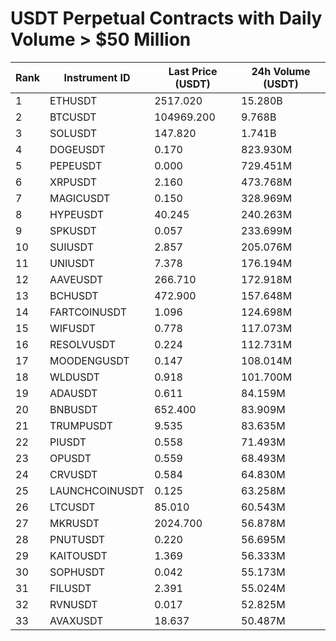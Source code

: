 # USDT Perpetual Contracts with Daily Volume > $50 Million

| Rank | Instrument ID | Last Price (USDT) | 24h Volume (USDT) |
|------|---------------|-------------------|-------------------|
| 1 | ETHUSDT | 2517.020 | 15.280B |
| 2 | BTCUSDT | 104969.200 | 9.768B |
| 3 | SOLUSDT | 147.820 | 1.741B |
| 4 | DOGEUSDT | 0.170 | 823.930M |
| 5 | PEPEUSDT | 0.000 | 729.451M |
| 6 | XRPUSDT | 2.160 | 473.768M |
| 7 | MAGICUSDT | 0.150 | 328.969M |
| 8 | HYPEUSDT | 40.245 | 240.263M |
| 9 | SPKUSDT | 0.057 | 233.699M |
| 10 | SUIUSDT | 2.857 | 205.076M |
| 11 | UNIUSDT | 7.378 | 176.194M |
| 12 | AAVEUSDT | 266.710 | 172.918M |
| 13 | BCHUSDT | 472.900 | 157.648M |
| 14 | FARTCOINUSDT | 1.096 | 124.698M |
| 15 | WIFUSDT | 0.778 | 117.073M |
| 16 | RESOLVUSDT | 0.224 | 112.731M |
| 17 | MOODENGUSDT | 0.147 | 108.014M |
| 18 | WLDUSDT | 0.918 | 101.700M |
| 19 | ADAUSDT | 0.611 | 84.159M |
| 20 | BNBUSDT | 652.400 | 83.909M |
| 21 | TRUMPUSDT | 9.535 | 83.635M |
| 22 | PIUSDT | 0.558 | 71.493M |
| 23 | OPUSDT | 0.559 | 68.493M |
| 24 | CRVUSDT | 0.584 | 64.830M |
| 25 | LAUNCHCOINUSDT | 0.125 | 63.258M |
| 26 | LTCUSDT | 85.010 | 60.543M |
| 27 | MKRUSDT | 2024.700 | 56.878M |
| 28 | PNUTUSDT | 0.220 | 56.695M |
| 29 | KAITOUSDT | 1.369 | 56.333M |
| 30 | SOPHUSDT | 0.042 | 55.173M |
| 31 | FILUSDT | 2.391 | 55.024M |
| 32 | RVNUSDT | 0.017 | 52.825M |
| 33 | AVAXUSDT | 18.637 | 50.487M |
